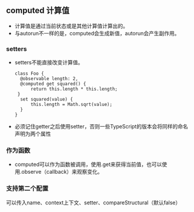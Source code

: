 ## computed 计算值
+ 计算值是通过当前状态或是其他计算值计算出的。
+ 与autorun不一样的是，computed会生成新值，autorun会产生副作用。
### setters
+ setters不能直接改变计算值。
   
      class Foo {  
        @observable length: 2,  
        @computed get squared() {  
            return this.length * this.length;  
       }  
        set squared(value) {   
            this.length = Math.sqrt(value);  
        }  
      }  
+ 必须记住getter之后使用setter，否则一些TypeScript的版本会将同样的命名声明为两个属性
### 作为函数
+ computed可以作为函数被调用，使用.get来获得当前值，也可以使用.observe（callback）来观察变化。
### 支持第二个配置
可以传入name、context上下文、setter、compareStructural（默认false）

